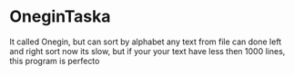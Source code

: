 # OneginTaska

It called Onegin, but can sort by alphabet any text from file
can done left and right sort
now its slow, but if your your text have less then 1000 lines, this program is perfecto
 
